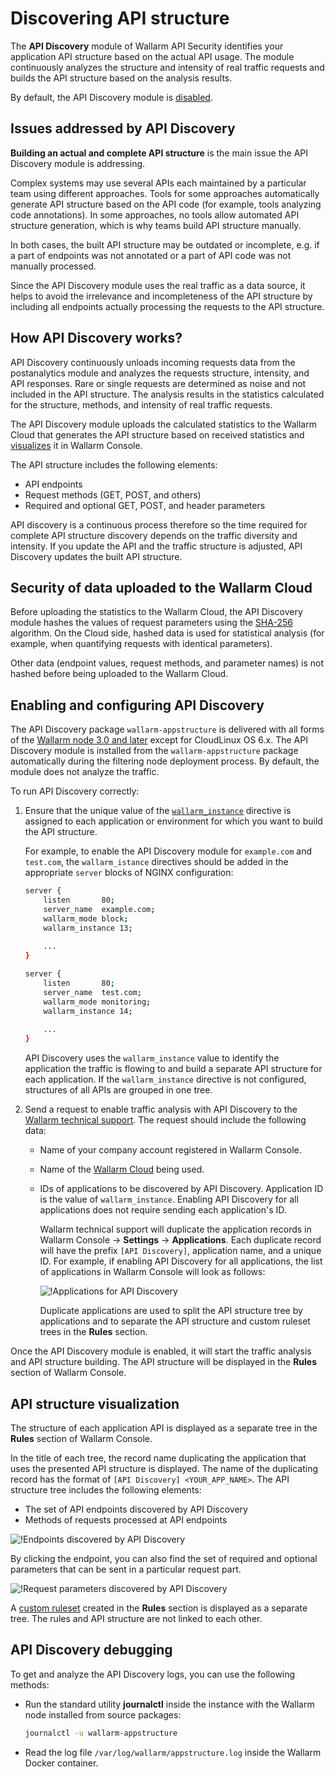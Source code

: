 # Discovering API structure

The **API Discovery** module of Wallarm API Security identifies your application API structure based on the actual API usage. The module continuously analyzes the structure and intensity of real traffic requests and builds the API structure based on the analysis results.

By default, the API Discovery module is [disabled](#enabling-and-configuring-api-discovery).

## Issues addressed by API Discovery

**Building an actual and complete API structure** is the main issue the API Discovery module is addressing.

Complex systems may use several APIs each maintained by a particular team using different approaches. Tools for some approaches automatically generate API structure based on the API code (for example, tools analyzing code annotations). In some approaches, no tools allow automated API structure generation, which is why teams build API structure manually.

In both cases, the built API structure may be outdated or incomplete, e.g. if a part of endpoints was not annotated or a part of API code was not manually processed.

Since the API Discovery module uses the real traffic as a data source, it helps to avoid the irrelevance and incompleteness of the API structure by including all endpoints actually processing the requests to the API structure.

## How API Discovery works?

API Discovery continuously unloads incoming requests data from the postanalytics module and analyzes the requests structure, intensity, and API responses. Rare or single requests are determined as noise and not included in the API structure. The analysis results in the statistics calculated for the structure, methods, and intensity of real traffic requests.

The API Discovery module uploads the calculated statistics to the Wallarm Cloud that generates the API structure based on received statistics and [visualizes](#api-structure-visualization) it in Wallarm Console.

The API structure includes the following elements:

* API endpoints
* Request methods (GET, POST, and others)
* Required and optional GET, POST, and header parameters

API discovery is a continuous process therefore so the time required for complete API structure discovery depends on the traffic diversity and intensity. If you update the API and the traffic structure is adjusted, API Discovery updates the built API structure.

## Security of data uploaded to the Wallarm Cloud

Before uploading the statistics to the Wallarm Cloud, the API Discovery module hashes the values of request parameters using the [SHA-256](https://en.wikipedia.org/wiki/SHA-2) algorithm. On the Cloud side, hashed data is used for statistical analysis (for example, when quantifying requests with identical parameters).

Other data (endpoint values, request methods, and parameter names) is not hashed before being uploaded to the Wallarm Cloud.

## Enabling and configuring API Discovery

The API Discovery package `wallarm-appstructure` is delivered with all forms of the [Wallarm node 3.0 and later](../admin-en/supported-platforms.md) except for CloudLinux OS 6.x. The API Discovery module is installed from the `wallarm-appstructure` package automatically during the filtering node deployment process. By default, the module does not analyze the traffic.

To run API Discovery correctly:

1. Ensure that the unique value of the [`wallarm_instance`](../admin-en/configure-parameters-en.md#wallarm_instance) directive is assigned to each application or environment for which you want to build the API structure.

    For example, to enable the API Discovery module for `example.com` and `test.com`, the `wallarm_istance` directives should be added in the appropriate `server` blocks of NGINX configuration:

    ```bash
    server {
        listen       80;
        server_name  example.com;
        wallarm_mode block;
        wallarm_instance 13;
        
        ...
    }
    
    server {
        listen       80;
        server_name  test.com;
        wallarm_mode monitoring;
        wallarm_instance 14;
        
        ...
    }
    ```
    API Discovery uses the `wallarm_instance` value to identify the application the traffic is flowing to and build a separate API structure for each application. If the `wallarm_instance` directive is not configured, structures of all APIs are grouped in one tree.
2. Send a request to enable traffic analysis with API Discovery to the [Wallarm technical support](mailto:support@wallarm.com). The request should include the following data:

    * Name of your company account registered in Wallarm Console.
    * Name of the [Wallarm Cloud](overview.md#cloud) being used.
    * IDs of applications to be discovered by API Discovery. Application ID is the value of `wallarm_instance`. Enabling API Discovery for all applications does not require sending each application's ID.

        Wallarm technical support will duplicate the application records in Wallarm Console → **Settings** → **Applications**. Each duplicate record will have the prefix `[API Discovery]`, application name, and a unique ID. For example, if enabling API Discovery for all applications, the list of applications in Wallarm Console will look as follows:

        ![!Applications for API Discovery](../images/about-wallarm-waf/api-discovery/apps-for-api-discovery.png)

        Duplicate applications are used to split the API structure tree by applications and to separate the API structure and custom ruleset trees in the **Rules** section.

Once the API Discovery module is enabled, it will start the traffic analysis and API structure building. The API structure will be displayed in the **Rules** section of Wallarm Console.

## API structure visualization

The structure of each application API is displayed as a separate tree in the **Rules** section of Wallarm Console.

In the title of each tree, the record name duplicating the application that uses the presented API structure is displayed. The name of the duplicating record has the format of `[API Discovery] <YOUR_APP_NAME>`. The API structure tree includes the following elements:

* The set of API endpoints discovered by API Discovery
* Methods of requests processed at API endpoints

![!Endpoints discovered by API Discovery](../images/about-wallarm-waf/api-discovery/discovered-api-endpoints.png)

By clicking the endpoint, you can also find the set of required and optional parameters that can be sent in a particular request part.

![!Request parameters discovered by API Discovery](../images/about-wallarm-waf/api-discovery/discovered-request-params.png)

A [custom ruleset](../user-guides/rules/intro.md) created in the **Rules** section is displayed as a separate tree. The rules and API structure are not linked to each other.

## API Discovery debugging

To get and analyze the API Discovery logs, you can use the following methods:

* Run the standard utility **journalctl** inside the instance with the Wallarm node installed from source packages:

    ```bash
    journalctl -u wallarm-appstructure
    ```
* Read the log file `/var/log/wallarm/appstructure.log` inside the Wallarm Docker container.
